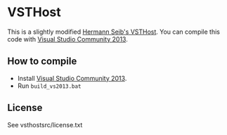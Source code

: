 # VSTHost

This is a slightly modified [Hermann Seib's VSTHost](http://www.hermannseib.com/english/vsthost.htm).
You can compile this code with [Visual Studio Community 2013](http://www.visualstudio.com/en-us/news/vs2013-community-vs.aspx).

## How to compile

 - Install [Visual Studio Community 2013](http://www.visualstudio.com/en-us/news/vs2013-community-vs.aspx).
 - Run `build_vs2013.bat`

## License
See vsthostsrc/license.txt
